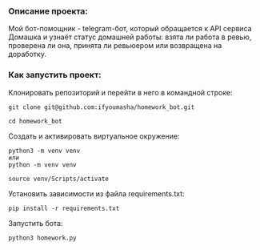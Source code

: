### Описание проекта:

Мой бот-помощник - telegram-бот, который обращается к API сервиса Домашка и узнаёт статус домашней работы: взята ли работа в ревью, проверена ли она, принята ли ревьюером или возвращена на доработку.

### Как запустить проект:

Клонировать репозиторий и перейти в него в командной строке:

```
git clone git@github.com:ifyoumasha/homework_bot.git
```

```
cd homework_bot
```

Cоздать и активировать виртуальное окружение:

```
python3 -m venv venv
или
python -m venv venv
```

```
source venv/Scripts/activate
```

Установить зависимости из файла requirements.txt:

```
pip install -r requirements.txt
```

Запустить бота:

```
python3 homework.py
```
